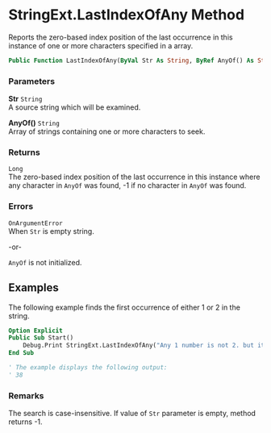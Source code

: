 # StringExt.LastIndexOfAny Method

Reports the zero-based index position of the last occurrence in this instance of one or more characters specified in a array.

```vb
Public Function LastIndexOfAny(ByVal Str As String, ByRef AnyOf() As String) As Long
```

### Parameters

**Str** `String` <br>
A source string which will be examined.

**AnyOf()** `String` <br>
Array of strings containing one or more characters to seek.

### Returns

`Long` <br>
The zero-based index position of the last occurrence in this instance where any character in `AnyOf` was found, -1 if no character in `AnyOf` was found.

### Errors

`OnArgumentError` <br>
When `Str` is empty string.

-or-

`AnyOf` is not initialized.

## Examples

The following example finds the first occurrence of either 1 or 2 in the string.

```vb
Option Explicit
Public Sub Start()
    Debug.Print StringExt.LastIndexOfAny("Any 1 number is not 2. but it's every 1.", ArrayH.StringArray("1", "2"))
End Sub

' The example displays the following output:
' 38
```

### Remarks

The search is case-insensitive. If value of `Str` parameter is empty, method returns -1.
